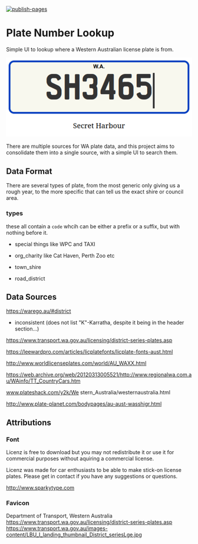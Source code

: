 [![publish-pages](https://github.com/tgxn/PlateFinder/actions/workflows/publish-pages.yaml/badge.svg)](https://github.com/tgxn/PlateFinder/actions/workflows/publish-pages.yaml)

# Plate Number Lookup

Simple UI to lookup where a Western Australian license plate is from.

![alt text](image.png)


There are multiple sources for WA plate data, and this project aims to consolidate them into a single source, with a simple UI to search them.

## Data Format

There are several types of plate, from the most generic only giving us a rough year, to the more specific that can tell us the exact shire or council area.

### types

these all contain a `code` whcih can be either a prefix or a suffix, but with nothing before it.

- special
things like WPC and TAXI

- org_charity
like Cat Haven, Perth Zoo etc

- town_shire


- road_district



## Data Sources

https://warego.au/#district

- inconsistent (does not list "K"-Karratha, despite it being in the header section...)


https://www.transport.wa.gov.au/licensing/district-series-plates.asp

https://leewardpro.com/articles/licplatefonts/licplate-fonts-aust.html

http://www.worldlicenseplates.com/world/AU_WAXX.html

https://web.archive.org/web/20120313005521/http://www.regionalwa.com.au/WAinfo/TT_CountryCars.htm

www.plateshack.com/y2k/We stern_Australia/westernaustralia.html

http://www.plate-planet.com/bodypages/au-aust-wasshigr.html

## Attributions

### Font

Licenz is free to download but you may not redistribute it or use it for commercial purposes without aquiring a commercial license.

Licenz was made for car enthusiasts to be able to make stick-on license plates. Please get in contact if you have any suggestions or questions.

http://www.sparkytype.com

### Favicon

Department of Transport, Western Australia
https://www.transport.wa.gov.au/licensing/district-series-plates.asp
https://www.transport.wa.gov.au/images-content/LBU_I_landing_thumbnail_District_seriesLge.jpg

